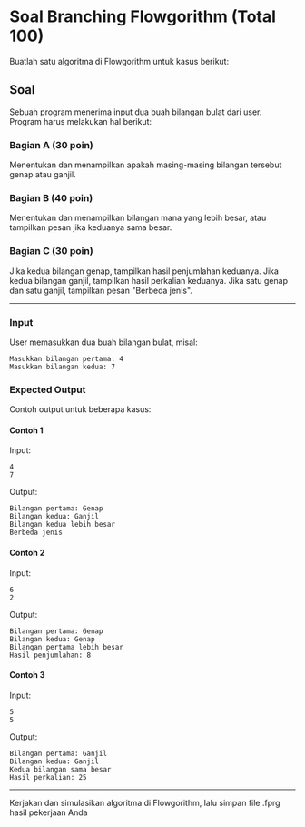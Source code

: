 # Soal Branching Flowgorithm (Total 100)

Buatlah satu algoritma di Flowgorithm untuk kasus berikut:

## Soal

Sebuah program menerima input dua buah bilangan bulat dari user.
Program harus melakukan hal berikut:

### Bagian A (30 poin)

Menentukan dan menampilkan apakah masing-masing bilangan tersebut genap atau ganjil.

### Bagian B (40 poin)

Menentukan dan menampilkan bilangan mana yang lebih besar, atau tampilkan pesan jika keduanya sama besar.

### Bagian C (30 poin)

Jika kedua bilangan genap, tampilkan hasil penjumlahan keduanya.
Jika kedua bilangan ganjil, tampilkan hasil perkalian keduanya.
Jika satu genap dan satu ganjil, tampilkan pesan "Berbeda jenis".

---

### Input

User memasukkan dua buah bilangan bulat, misal:

```text
Masukkan bilangan pertama: 4
Masukkan bilangan kedua: 7
```

### Expected Output

Contoh output untuk beberapa kasus:

#### Contoh 1

Input:

```text
4
7
```

Output:

```text
Bilangan pertama: Genap
Bilangan kedua: Ganjil
Bilangan kedua lebih besar
Berbeda jenis
```

#### Contoh 2

Input:

```text
6
2
```

Output:

```text
Bilangan pertama: Genap
Bilangan kedua: Genap
Bilangan pertama lebih besar
Hasil penjumlahan: 8
```

#### Contoh 3

Input:

```text
5
5
```

Output:

```text
Bilangan pertama: Ganjil
Bilangan kedua: Ganjil
Kedua bilangan sama besar
Hasil perkalian: 25
```

---
Kerjakan dan simulasikan algoritma di Flowgorithm, lalu simpan file .fprg hasil pekerjaan Anda
